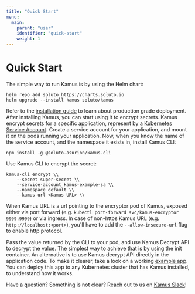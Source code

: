 ```yaml
---
title: "Quick Start"
menu:
  main:
    parent: "user"
    identifier: "quick-start"
    weight: 1
---
```


# Quick Start

The simple way to run Kamus is by using the Helm chart:
```
helm repo add soluto https://charts.soluto.io
helm upgrade --install kamus soluto/kamus
```
Refer to the [installation guide](/docs/user/install) to learn about production grade deployment.
After installing Kamus, you can start using it to encrypt secrets.
Kamus encrypt secrets for a specific application, represent by a [Kubernetes Service Account](https://kubernetes.io/docs/tasks/configure-pod-container/configure-service-account).
Create a service account for your application, and mount it on the pods running your application.
Now, when you know the name of the service account, and the namespace it exists in, install Kamus CLI:
```
npm install -g @soluto-asurion/kamus-cli
```
Use Kamus CLI to encrypt the secret:
```
kamus-cli encrypt \\
    --secret super-secret \\
    --service-account kamus-example-sa \\
    --namespace default \\
    --kamus-url <Kamus URL> \\
```

When Kamus URL is a url pointing to the encryptor pod of Kamus, exposed either via port forward (e.g. `kubectl port-forward svc/kamus-encryptor 9999:9999`) or via ingress.
In case of non-https Kamus URL (e.g. `http://localhost:<port>`), you'll have to add the `--allow-insecure-url` flag to enable http protocol.

Pass the value returned by the CLI to your pod, and use Kamus Decrypt API to decrypt the value.
The simplest way to achieve that is by using the init container.
An alternative is to use Kamus decrypt API directly in the application code.
To make it clearer, take a look on a working [example app](example/README.md).
You can deploy this app to any Kubernetes cluster that has Kamus installed, to understand how it works.

Have a question? Something is not clear? Reach out to us on [Kamus Slack](https://join.slack.com/t/k8s-kamus/shared_invite/enQtODA2MjI3MjAzMjA1LThlODkxNTg3ZGVmMjVkOTBhY2RmMmRjOWFiOGU2NzQ1ODU4ODNiMDJiZTE5ZTY4YmRiOTM3MjI0MDc0OGFkN2E)!
